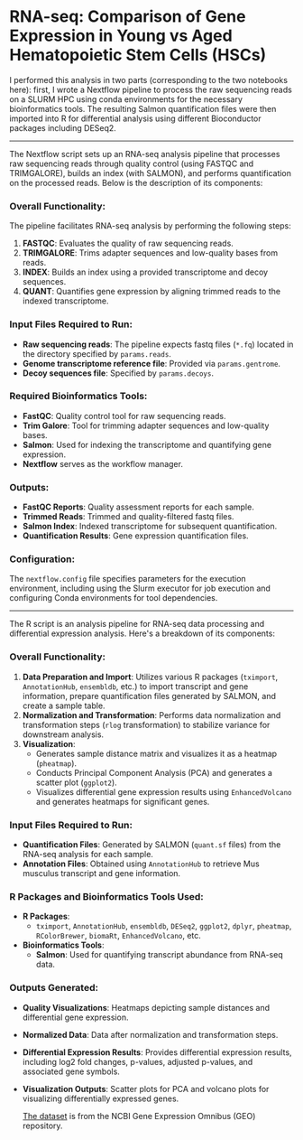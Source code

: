 # RNA-seq: Comparison of Gene Expression in Young vs Aged Hematopoietic Stem Cells (HSCs)

I performed this analysis in two parts (corresponding to the two notebooks here): first, I wrote a Nextflow pipeline to process the raw sequencing reads on a SLURM HPC using conda environments for the necessary bioinformatics tools. The resulting Salmon quantification files were then imported into R for differential analysis using different Bioconductor packages including DESeq2.

---

The Nextflow script sets up an RNA-seq analysis pipeline that processes raw sequencing reads through quality control (using FASTQC and TRIMGALORE), builds an index (with SALMON), and performs quantification on the processed reads. Below is the description of its components:

### Overall Functionality:
The pipeline facilitates RNA-seq analysis by performing the following steps:
1. **FASTQC**: Evaluates the quality of raw sequencing reads.
2. **TRIMGALORE**: Trims adapter sequences and low-quality bases from reads.
3. **INDEX**: Builds an index using a provided transcriptome and decoy sequences.
4. **QUANT**: Quantifies gene expression by aligning trimmed reads to the indexed transcriptome.

### Input Files Required to Run:
- **Raw sequencing reads**: The pipeline expects fastq files (`*.fq`) located in the directory specified by `params.reads`.
- **Genome transcriptome reference file**: Provided via `params.gentrome`.
- **Decoy sequences file**: Specified by `params.decoys`.

### Required Bioinformatics Tools:
- **FastQC**: Quality control tool for raw sequencing reads.
- **Trim Galore**: Tool for trimming adapter sequences and low-quality bases.
- **Salmon**: Used for indexing the transcriptome and quantifying gene expression.
- **Nextflow** serves as the workflow manager.

### Outputs:
- **FastQC Reports**: Quality assessment reports for each sample.
- **Trimmed Reads**: Trimmed and quality-filtered fastq files.
- **Salmon Index**: Indexed transcriptome for subsequent quantification.
- **Quantification Results**: Gene expression quantification files.

### Configuration:
The `nextflow.config` file specifies parameters for the execution environment, including using the Slurm executor for job execution and configuring Conda environments for tool dependencies.

---

The R script is an analysis pipeline for RNA-seq data processing and differential expression analysis. Here's a breakdown of its components:

### Overall Functionality:
1. **Data Preparation and Import**: Utilizes various R packages (`tximport`, `AnnotationHub`, `ensembldb`, etc.) to import transcript and gene information, prepare quantification files generated by SALMON, and create a sample table.
2. **Normalization and Transformation**: Performs data normalization and transformation steps (`rlog` transformation) to stabilize variance for downstream analysis.
3. **Visualization**:
   - Generates sample distance matrix and visualizes it as a heatmap (`pheatmap`).
   - Conducts Principal Component Analysis (PCA) and generates a scatter plot (`ggplot2`).
   - Visualizes differential gene expression results using `EnhancedVolcano` and generates heatmaps for significant genes.

### Input Files Required to Run:
- **Quantification Files**: Generated by SALMON (`quant.sf` files) from the RNA-seq analysis for each sample.
- **Annotation Files**: Obtained using `AnnotationHub` to retrieve Mus musculus transcript and gene information.

### R Packages and Bioinformatics Tools Used:
- **R Packages**:
  - `tximport`, `AnnotationHub`, `ensembldb`, `DESeq2`, `ggplot2`, `dplyr`, `pheatmap`, `RColorBrewer`, `biomaRt`, `EnhancedVolcano`, etc.
- **Bioinformatics Tools**:
  - **Salmon**: Used for quantifying transcript abundance from RNA-seq data.

### Outputs Generated:
- **Quality Visualizations**: Heatmaps depicting sample distances and differential gene expression.
- **Normalized Data**: Data after normalization and transformation steps.
- **Differential Expression Results**: Provides differential expression results, including log2 fold changes, p-values, adjusted p-values, and associated gene symbols.
- **Visualization Outputs**: Scatter plots for PCA and volcano plots for visualizing differentially expressed genes.

  [The dataset](https://www.ncbi.nlm.nih.gov/geo/query/acc.cgi?acc=GSE162607) is from the NCBI Gene Expression Omnibus (GEO) repository.
  
